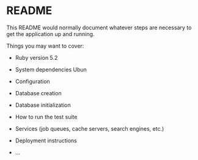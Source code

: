 # README

This README would normally document whatever steps are necessary to get the
application up and running.

Things you may want to cover:

* Ruby version 5.2

* System dependencies Ubun

* Configuration

* Database creation

* Database initialization

* How to run the test suite

* Services (job queues, cache servers, search engines, etc.)

* Deployment instructions

* ...
